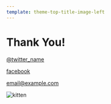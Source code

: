 ```yaml
---
template: theme-top-title-image-left
---
```


# Thank You!

[@twitter_name](https://www.twitter.com)

[facebook](https://www.facebook.com)

email@example.com 

![kitten](https://chuckanddons.com/media/wysiwyg/kitten_blog.jpg)